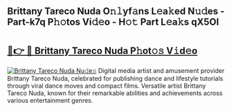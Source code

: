 ## Brittany Tareco Nuda O𝚗𝚕yf𝚊ns L𝚎a𝚔ed N𝚞𝚍es - Part-k7q P𝚑𝚘tos Vi𝚍𝚎o - H𝚘𝚝 Part L𝚎a𝚔s qX5OI

# <h2><a href="http://kf1dfu.oniu.top/?m=Brittany+Tareco+Nuda">🔗👉 🔴 Brittany Tareco Nuda P𝚑ot𝚘𝚜 V𝚒d𝚎o</a></h2>

[![Brittany Tareco Nuda Nu𝚍e𝚜](https://i.imgur.com/0qMVB7G.gif)](http://kf1dfu.oniu.top/?m=Brittany+Tareco+Nuda)
Digital media artist and amusement provider Brittany Tareco Nuda, celebrated for publishing dance and lifestyle tutorials through viral dance moves and compact films. Versatile artist Brittany Tareco Nuda, known for their remarkable abilities and achievements across various entertainment genres.  
